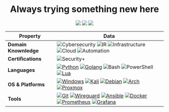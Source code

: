 <h1 align="center">Always trying something new here</h1>

<div align="center">
  <a href="https://github.com/EmanG7"><img src="https://img.shields.io/badge/EmanG7-555555?logo=Github"></a>
  <a href="https://emang7.github.io/"><img src="https://img.shields.io/badge/blog-on_hold-yellow"></a>
  <a href="https://www.linkedin.com/in/elijah-iverson/"><img src="https://img.shields.io/badge/linkedin-047cb4?logo=linkedin"></a>
</div>

<div align="center">

| Property              | Data        |
|-----------------------|-------------|
| **Domain Knownledge** | ![Cybersecurity](https://img.shields.io/badge/Cybersecurity-E81416) ![IR](https://img.shields.io/badge/Incident%20response-FFA500) ![Infrastructure](https://img.shields.io/badge/Infrastructure-79C314) ![Cloud](https://img.shields.io/badge/Cloud-487DE7) ![Automation](https://img.shields.io/badge/Automation-4B369D) |
| **Certifications**    | ![Security+](https://img.shields.io/badge/CompTIA%20Security+%20ce-ee2f25) |
| **Languages**         | [![Python](https://img.shields.io/badge/Python-306a98?logo=Python&logoColor=fcdf5a)](https://www.python.org/) [![Golang](https://img.shields.io/badge/Go-00ADD8?logo=go&logoColor=white)](https://go.dev/) ![Bash](https://img.shields.io/badge/Bash-444444?logo=GnuBash) ![PowerShell](https://img.shields.io/badge/Powershell-2CA5E0?logo=powershell&logoColor=white) [![Lua](https://img.shields.io/badge/Lua-2C2D72?logo=lua&logoColor=white)](https://www.lua.org/) |
| **OS & Platforms**    | [![Windows](https://img.shields.io/badge/Windows-0078D6?logo=windows&logoColor=white)](https://www.microsoft.com/en-us/windows/?r=1) [![Kali](https://img.shields.io/badge/Kali-557C94?logo=kali-linux&logoColor=white)](https://www.kali.org/) [![Debian](https://img.shields.io/badge/Debian-A81D33?logo=debian&logoColor=white)](https://www.debian.org/) [![Arch](https://img.shields.io/badge/Arch-1793D1?logo=arch-linux&logoColor=white)](https://archlinux.org/) [![Proxmox](https://img.shields.io/badge/Proxmox-010001?logo=proxmox)](https://proxmox.com/en/) |
| **Tools**             | [![Git](https://img.shields.io/badge/Git-444444?logo=git)](https://git-scm.com/) [![Wireguard](https://img.shields.io/badge/Wireguard-8c151c?logo=wireguard)](https://www.wireguard.com/) [![Ansible](https://img.shields.io/badge/Ansible-010001?logo=ansible)](https://www.ansible.com/) [![Docker](https://img.shields.io/badge/Docker-2496ED?logo=docker&logoColor=white)](https://www.docker.com) [![Prometheus](https://img.shields.io/badge/Prometheus-e7522d?logo=Prometheus&logoColor=white)](https://prometheus.io/) [![Grafana](https://img.shields.io/badge/Grafana-010001?logo=Grafana)](https://grafana.com/) |

</div>


